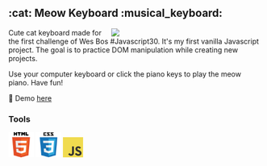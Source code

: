 <h2> :cat: Meow Keyboard :musical_keyboard: </h2> 

<img width='300' align='right' src='https://media.giphy.com/media/PijcykqpiGQdPsytnD/giphy.gif'>

Cute cat keyboard made for the first challenge of Wes Bos #Javascript30. It's my first vanilla Javascript project. The goal is to practice DOM manipulation while creating new projects. 

Use your computer keyboard or click the piano keys to play the meow piano. Have fun!

:rocket: Demo <a href='https://celestef00.github.io/meow-keyboard/'>  here </a>

<h3> Tools </h3>

<img src="https://raw.githubusercontent.com/github/explore/80688e429a7d4ef2fca1e82350fe8e3517d3494d/topics/html/html.png" alt="HTML Logo" width="50" height="50"/> <img src="https://raw.githubusercontent.com/github/explore/80688e429a7d4ef2fca1e82350fe8e3517d3494d/topics/css/css.png" alt="CSS Logo" width="50" height="50"/> <img src="https://raw.githubusercontent.com/github/explore/80688e429a7d4ef2fca1e82350fe8e3517d3494d/topics/javascript/javascript.png" alt="JavaScript Logo" width="40" height="40"/>
